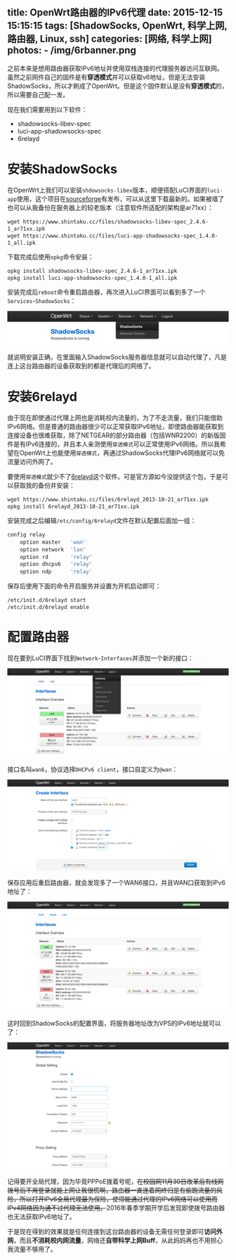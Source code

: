 title: OpenWrt路由器的IPv6代理
date: 2015-12-15 15:15:15
tags: [ShadowSocks, OpenWrt, 科学上网, 路由器, Linux, ssh]
categories: [网络, 科学上网]
photos:
	- /img/6rbanner.png
---

之前本来是想用路由器获取IPv6地址并使用双栈连接的代理服务器访问互联网。虽然之前网件自己的固件是有**穿透模式**并可以获取v6地址，但是无法安装ShadowSocks，所以才刷成了OpenWrt。但是这个固件默认是没有**穿透模式**的，所以需要自己配一发。

现在我们需要用到以下软件：

+ shadowsocks-libev-spec
+ luci-app-shadowsocks-spec
+ 6relayd

# 安装ShadowSocks
在OpenWrt上我们可以安装`shdowsocks-libev`版本，顺便搭配LuCI界面的`luci-app`使用，这个项目在[sourceforge](https://sourceforge.net/projects/openwrt-dist/files/shadowsocks-libev/)有发布，可以从这里下载最新的。如果被墙了也可以从我备份在服务器上的较老版本（注意软件所适配的架构是ar71xx）：

	wget https://www.shintaku.cc/files/shadowsocks-libev-spec_2.4.6-1_ar71xx.ipk
	wget https://www.shintaku.cc/files/luci-app-shadowsocks-spec_1.4.0-1_all.ipk
	
下载完成后使用`opkg`命令安装：

	opkg install shadowsocks-libev-spec_2.4.6-1_ar71xx.ipk
	opkg install luci-app-shadowsocks-spec_1.4.0-1_all.ipk
	
安装完成后`reboot`命令重启路由器，再次进入LuCI界面可以看到多了一个`Services`-`ShadowSocks`：
	
![ShadowSocks](/img/opss.png)

就说明安装正确，在里面输入ShadowSocks服务器信息就可以自动代理了，凡是连上这台路由器的设备获取到的都是代理后的网络了。

# 安装6relayd
由于现在即使通过代理上网也是消耗校内流量的，为了不走流量，我们只能借助IPv6网络。但是普通的路由器很少可以正常获取IPv6地址，即使路由器能获取到连接设备也很难获取，除了NETGEAR的部分路由器（包括WNR2200）的新版固件是有IPv6连接的，并且本人亲测使用`穿透模式`可以正常使用IPv6网络。所以我希望在OpenWrt上也能使用`穿透模式`，再通过ShadowSocks代理IPv6网络就可以免流量访问外网了。

要使用`穿透模式`就少不了[6relayd](https://wiki.openwrt.org/doc/uci/6relayd)这个软件。可是官方源如今没提供这个包，于是可以获取我的备份并安装：

	wget https://www.shintaku.cc/files/6relayd_2013-10-21_ar71xx.ipk
	opkg install 6relayd_2013-10-21_ar71xx.ipk
	
安装完成之后编辑`/etc/config/6relayd`文件在默认配置后面加一组：

```sh
config relay
	option master   'wan'
	option network  'lan'
	option rd       'relay'
	option dhcpv6   'relay'
	option ndp      'relay'
```
保存后使用下面的命令开启服务并设置为开机启动即可：

	/etc/init.d/6relayd start
	/etc/init.d/6relayd enable

# 配置路由器
现在要到LuCI界面下找到`Network`-`Interfaces`并添加一个新的接口：

![Add new interface](/img/opnew.png)

接口名叫`wan6`，协议选择`DHCPv6 client`，接口自定义为`@wan`：

![wan6](/img/opwan6.png)

保存应用后重启路由器，就会发现多了一个WAN6接口，并且WAN口获取到IPv6地址了：

![IPv6地址](/img/opipv6.png)

这时回到ShadowSocks的配置界面，将服务器地址改为VPS的IPv6地址就可以了：

![ShadowSocks设置](/img/opsss.png)

记得要开全局代理，因为毕竟PPPoE拨着号呢，~~在校园网11月30日改革后有线网拨号后不用登录就能上网让我很慌啊，路由器一直连着网终归是有偷跑流量的风险，所以打开IPv6全局代理最为保险，使得能通过代理的IPv6网络可以使用而IPv4网络因为通不过代理无法使用。~~2016年春季学期开学后发现即使拨号路由器也无法获取IPv6地址了。

于是现在得到的效果就是任何连接到这台路由器的设备无需任何登录即可**访问外网**，而且**不消耗校内网流量**，网络还**自带科学上网Buff**，从此妈妈再也不用担心我流量不够用了。